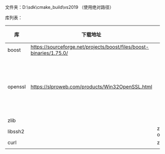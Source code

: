 文件夹：D:\sdk\cmake_build\vs2019  （使用绝对路径）



库列表：

| 库      | 下载地址                                                     | 依赖          | 拷贝 | 说明                                          |
| ------- | ------------------------------------------------------------ | ------------- | ---- | --------------------------------------------- |
| boost   | https://sourceforge.net/projects/boost/files/boost-binaries/1.75.0/ |               |      |                                               |
| openssl | https://slproweb.com/products/Win32OpenSSL.html              |               |      | 安装的时候不要勾选：‘拷贝dll/bin到系统文件夹’ |
| zlib    |                                                              |               |      |                                               |
| libssh2 |                                                              | zlib, openssl |      |                                               |
| curl    |                                                              | zlib,libssh2  |      |                                               |
|         |                                                              |               |      |                                               |



